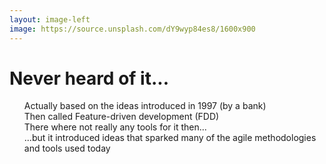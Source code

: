 ```yaml
---
layout: image-left
image: https://source.unsplash.com/dY9wyp84es8/1600x900
---
```


# Never heard of it...

<v-clicks>

- <uim-arrow-circle-right class="inline" /> Actually based on the ideas introduced in 1997 (by a bank)
- <uim-arrow-circle-right class="inline" /> Then called Feature-driven development (FDD)
- <uim-arrow-circle-right class="inline" /> There where not really any tools for it then...
- <uim-arrow-circle-right class="inline" /> ...but it introduced ideas that sparked many of the agile methodologies and tools used today 

</v-clicks>

<style>
.inline {
  display:inline;
}
ul {
    list-style: none;
}
</style>